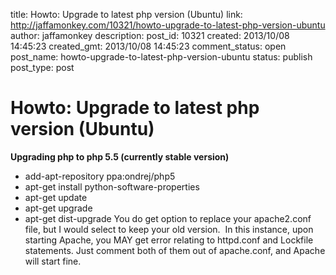 title: Howto: Upgrade to latest php version (Ubuntu)
link: http://jaffamonkey.com/10321/howto-upgrade-to-latest-php-version-ubuntu
author: jaffamonkey
description: 
post_id: 10321
created: 2013/10/08 14:45:23
created_gmt: 2013/10/08 14:45:23
comment_status: open
post_name: howto-upgrade-to-latest-php-version-ubuntu
status: publish
post_type: post

# Howto: Upgrade to latest php version (Ubuntu)

**Upgrading php to php 5.5 (currently stable version)**

  * add-apt-repository ppa:ondrej/php5
  * apt-get install python-software-properties
  * apt-get update
  * apt-get upgrade
  * apt-get dist-upgrade
You do get option to replace your apache2.conf file, but I would select to keep your old version.  In this instance, upon starting Apache, you MAY get error relating to httpd.conf and Lockfile statements. Just comment both of them out of apache.conf, and Apache will start fine.